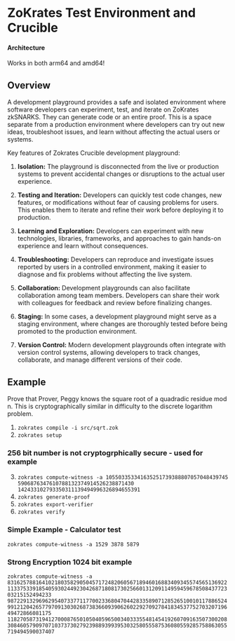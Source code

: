 # ZoKrates Test Environment and Crucible

#### Architecture

Works in both arm64 and amd64!

## Overview

A development playground provides a safe and isolated environment where software developers can experiment, test, and iterate on ZoKrates zkSNARKS. They can generate code or an entire proof. This is a space separate from a production environment where developers can try out new ideas, troubleshoot issues, and learn without affecting the actual users or systems.

Key features of Zokrates Crucible development playground:

1. **Isolation:** The playground is disconnected from the live or production systems to prevent accidental changes or disruptions to the actual user experience.

2. **Testing and Iteration:** Developers can quickly test code changes, new features, or modifications without fear of causing problems for users. This enables them to iterate and refine their work before deploying it to production.

3. **Learning and Exploration:** Developers can experiment with new technologies, libraries, frameworks, and approaches to gain hands-on experience and learn without consequences.

4. **Troubleshooting:** Developers can reproduce and investigate issues reported by users in a controlled environment, making it easier to diagnose and fix problems without affecting the live system.

5. **Collaboration:** Development playgrounds can also facilitate collaboration among team members. Developers can share their work with colleagues for feedback and review before finalizing changes.

6. **Staging:** In some cases, a development playground might serve as a staging environment, where changes are thoroughly tested before being promoted to the production environment.

7. **Version Control:** Modern development playgrounds often integrate with version control systems, allowing developers to track changes, collaborate, and manage different versions of their code.


## Example

Prove that Prover, Peggy knows the square root of a quadradic residue mod n.   This is cryptographically similar in difficulty to the discrete logarithm problem.

1. `zokrates compile -i src/sqrt.zok `
2. `zokrates setup`
### 256 bit number is not cryptogrphically secure - used for example
3. `zokrates compute-witness -a 105503353341635251739388807057048439745 5906876347610788132374914526238871430 142433102793350311139494996326894655391`
4. `zokrates generate-proof`
5. `zokrates export-verifier`
6. `zokrates verify`

### Simple Example - Calculator test

`zokrates compute-witness -a 1529 3878 5879`

### Strong Encryption 1024 bit example

`zokrates compute-witness -a 8316257881641021803582905045717248206056718946016883409345574565136922113375339185405930244923042687180817302566013120911495945967850843772303215152494233 9872291329696295407337711770023368047044283358907128526510010117886524991212042657797091303026873836609390626022927092784183453775270320719649472866081175 11827058731941270008765010504059650034033355481454192607091635073002083084605790970710373730279239889399395303258055587536080559285758863055719494590037407`
